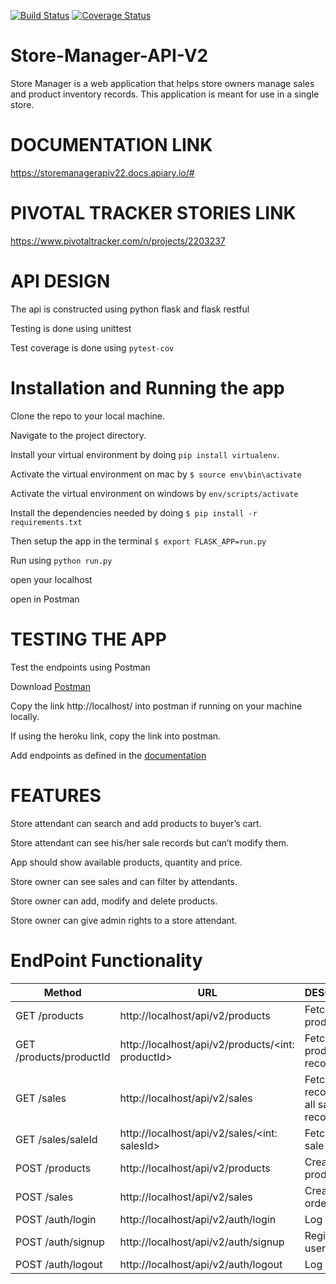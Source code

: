 [![Build Status](https://travis-ci.org/Paulstar200/Store-Manager-API-V2.svg?branch=bg-tests-fix-161618639)](https://travis-ci.org/Paulstar200/Store-Manager-API-V2)
[![Coverage Status](https://coveralls.io/repos/github/Paulstar200/Store-Manager-API-V2/badge.svg?branch=develop)](https://coveralls.io/github/Paulstar200/Store-Manager-API-V2?branch=develop)

# Store-Manager-API-V2

Store Manager is a web application that helps store owners manage sales and product inventory records. This application is meant for use in a single store.


# DOCUMENTATION LINK
https://storemanagerapiv22.docs.apiary.io/#


# PIVOTAL TRACKER STORIES LINK
https://www.pivotaltracker.com/n/projects/2203237



# API DESIGN

The api is constructed using python flask and flask restful

Testing is done using unittest

Test coverage is done using `pytest-cov`


# Installation and Running the app

Clone the repo to your local machine.

Navigate to the project directory.

Install your virtual environment by doing `pip install virtualenv`.

Activate the virtual environment on mac by `$ source env\bin\activate`

Activate the virtual environment on windows by `env/scripts/activate`

Install the dependencies needed by doing `$ pip install -r requirements.txt`

Then setup the app in the terminal `$ export FLASK_APP=run.py`

Run using `python run.py`

open your localhost

open in Postman


# TESTING THE APP

Test the endpoints using Postman

Download [Postman](https://www.getpostman.com/)

Copy the link http://localhost/ into postman if running on your machine locally.

If using the heroku link, copy the link into postman.

Add endpoints as defined in the [documentation](https://storemanagerapiv22.docs.apiary.io/#)


# FEATURES

Store attendant can search and add products to buyer’s cart.

Store attendant can see his/her sale records but can’t modify them.

App should show available products, quantity and price.

Store owner can see sales and can filter by attendants.

Store owner can add, modify and delete products.

Store owner can give admin rights to a store attendant.


# EndPoint Functionality
Method | URL | DESCRIPTION
-------|-----|------------
GET /products| http://localhost/api/v2/products | Fetch all products
GET /products/productId |http://localhost/api/v2/products/<int: productId>| Fetch a single product record
GET /sales |http://localhost/api/v2/sales|Fetch all sale records Get all sale records.
GET /sales/saleId | http://localhost/api/v2/sales/<int: salesId> | Fetch a single sale record
POST /products| http://localhost/api/v2/products | Create a product
POST /sales | http://localhost/api/v2/sales | Create a sale order
POST /auth/login | http://localhost/api/v2/auth/login | Log in a user
POST /auth/signup | http://localhost/api/v2/auth/signup | Register a user
POST /auth/logout | http://localhost/api/v2/auth/logout | Log out a user


